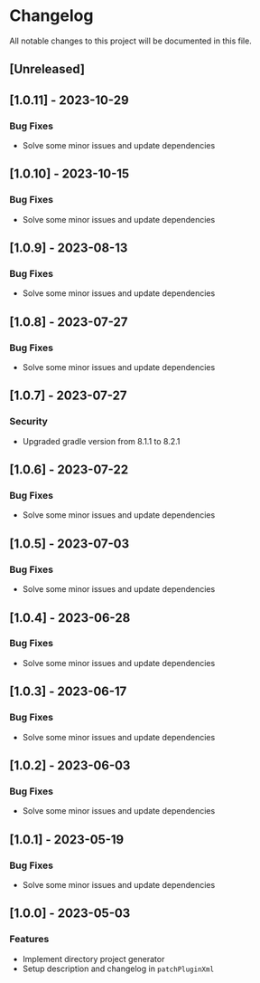# Changelog

All notable changes to this project will be documented in this file.

## [Unreleased]
## [1.0.11] - 2023-10-29

### Bug Fixes

- Solve some minor issues and update dependencies

## [1.0.10] - 2023-10-15

### Bug Fixes

- Solve some minor issues and update dependencies

## [1.0.9] - 2023-08-13

### Bug Fixes

- Solve some minor issues and update dependencies

## [1.0.8] - 2023-07-27

### Bug Fixes

- Solve some minor issues and update dependencies

## [1.0.7] - 2023-07-27

### Security

- Upgraded gradle version from 8.1.1 to 8.2.1

## [1.0.6] - 2023-07-22

### Bug Fixes

- Solve some minor issues and update dependencies

## [1.0.5] - 2023-07-03

### Bug Fixes

- Solve some minor issues and update dependencies

## [1.0.4] - 2023-06-28

### Bug Fixes

- Solve some minor issues and update dependencies

## [1.0.3] - 2023-06-17

### Bug Fixes

- Solve some minor issues and update dependencies

## [1.0.2] - 2023-06-03

### Bug Fixes

- Solve some minor issues and update dependencies

## [1.0.1] - 2023-05-19

### Bug Fixes

- Solve some minor issues and update dependencies

## [1.0.0] - 2023-05-03

### Features

- Implement directory project generator
- Setup description and changelog in `patchPluginXml`

<!-- generated by git-cliff -->
